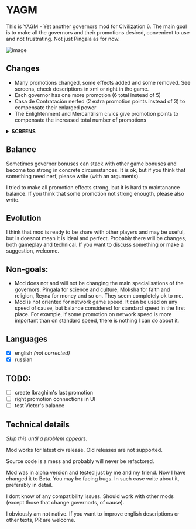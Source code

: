 # YAGM

This is YAGM - Yet another governors mod for Civilization 6. The main goal is to make all the governors and their promotions desired, convenient to use and not frustrating. Not just Pingala as for now.

![image](https://github.com/user-attachments/assets/c3676c42-f9bd-4097-9ac7-9afd3a063c74)

## Changes

- Many promotions changed, some effects added and some removed. See screens, check descriptions in xml or right in the game.
- Each governor has one more promotion (6 total instead of 5)
- Casa de Contratación nerfed (2 extra promotion points instead of 3) to compensate their enlarged power
- The Enlightenment and Mercantilism civics give promotion points to compensate the increased total number of promotions

<details>
  <summary><b>SCREENS</b></summary>
  
![image](https://github.com/user-attachments/assets/0e77b1fa-ef1a-4642-8de5-dca84547745b)

![image](https://github.com/user-attachments/assets/bd3dff8e-4a9c-41c9-a7b4-a3c358281baf)

![image](https://github.com/user-attachments/assets/3d38de4a-924a-44f3-a328-93878565c6cb)

![image](https://github.com/user-attachments/assets/82d5d5f1-f44f-4ced-9725-d64a3955f67b)

![image](https://github.com/user-attachments/assets/dcaba6f5-7e49-45c0-9d1d-5852528cb8c0)

![image](https://github.com/user-attachments/assets/1e535c6e-fc46-4b03-accd-8117a56a88a4)

![image](https://github.com/user-attachments/assets/e22222d2-58d8-49d0-bbd7-beccd51033df)

![image](https://github.com/user-attachments/assets/fb3d1c8f-8a97-4b44-a6ae-62d27d29fc5f)

</details>

## Balance

Sometimes governor bonuses can stack with other game bonuses and become too strong in concrete circumstances. It is ok, but if you think that something need nerf, please write (with an arguments).

I tried to make all promotion effects strong, but it is hard to maintanance balance. If you think that some promotion not strong enougth, please also write.

## Evolution

I think that mod is ready to be share with other players and may be useful, but is doesnot mean it is ideal and perfect. Probably there will be changes, both gameplay and technical. If you want to discuss something or make a suggestion, welcome.

## Non-goals:
- Mod does not and will not be changing the main specialisations of the governors. Pingala for science and culture, Moksha for faith and religion, Reyna for money and so on. They seem completely ok to me.
- Mod is not oriented for network game speed. It can be used on any speed of cause, but balance considered for standard speed in the first place. For example, if some promotion on network speed is more important than on standard speed, there is nothing I can do about it.

## Languages

- [x] english _(not corrected)_
- [x] russian

## TODO:

- [ ] create Ibraghim's last promotion
- [ ] right promotion connections in UI
- [ ] test Victor's balance

## Technical details

_Skip this until a problem appears._

Mod works for latest civ release. Old releases are not supported.

Source code is a mess and probably will never be refactored.

Mod was in alpha version and tested just by me and my friend. Now I have changed it to Beta. You may be facing bugs. In such case write about it, preferably in detail.

I dont know of any compatibility issues. Should work with other mods (except those that change governorts, of cause).

I obviously am not native. If you want to improve english descriptions or other texts, PR are welcome.

